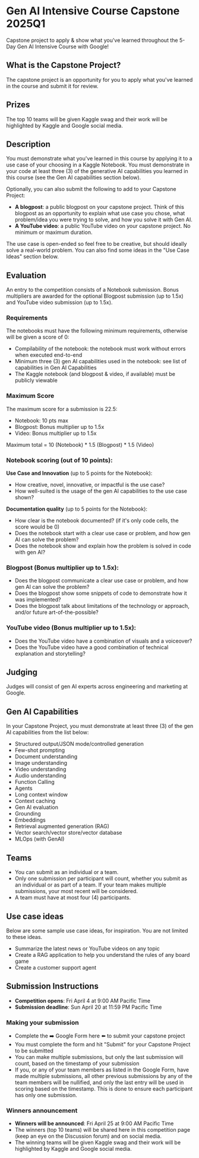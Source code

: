 # Gen AI Intensive Course Capstone 2025Q1

Capstone project to apply & show what you've learned throughout the 5-Day Gen AI Intensive Course with Google!

## What is the Capstone Project?

The capstone project is an opportunity for you to apply what you've learned in the course and submit it for review.

## Prizes

The top 10 teams will be given Kaggle swag and their work will be highlighted by Kaggle and Google social media.

## Description

You must demonstrate what you've learned in this course by applying it to a use case of your choosing in a Kaggle Notebook. You must demonstrate in your code at least three (3) of the generative AI capabilities you learned in this course (see the Gen AI capabilities section below).

Optionally, you can also submit the following to add to your Capstone Project:

- **A blogpost**: a public blogpost on your capstone project. Think of this blogpost as an opportunity to explain what use case you chose, what problem/idea you were trying to solve, and how you solve it with Gen AI.
- **A YouTube video**: a public YouTube video on your capstone project. No minimum or maximum duration.

The use case is open-ended so feel free to be creative, but should ideally solve a real-world problem. You can also find some ideas in the "Use Case Ideas" section below.

## Evaluation

An entry to the competition consists of a Notebook submission. Bonus multipliers are awarded for the optional Blogpost submission (up to 1.5x) and YouTube video submission (up to 1.5x).

### Requirements

The notebooks must have the following minimum requirements, otherwise will be given a score of 0:

- Compilability of the notebook: the notebook must work without errors when executed end-to-end
- Minimum three (3) gen AI capabilities used in the notebook: see list of capabilities in Gen AI Capabilities
- The Kaggle notebook (and blogpost & video, if available) must be publicly viewable

### Maximum Score

The maximum score for a submission is 22.5:

- Notebook: 10 pts max
- Blogpost: Bonus multiplier up to 1.5x
- Video: Bonus multiplier up to 1.5x

Maximum total = 10 (Notebook) * 1.5 (Blogpost) * 1.5 (Video)

### Notebook scoring (out of 10 points):

**Use Case and Innovation** (up to 5 points for the Notebook):
- How creative, novel, innovative, or impactful is the use case?
- How well-suited is the usage of the gen AI capabilities to the use case shown?

**Documentation quality** (up to 5 points for the Notebook):
- How clear is the notebook documented? (if it's only code cells, the score would be 0)
- Does the notebook start with a clear use case or problem, and how gen AI can solve the problem?
- Does the notebook show and explain how the problem is solved in code with gen AI?

### Blogpost (Bonus multiplier up to 1.5x):
- Does the blogpost communicate a clear use case or problem, and how gen AI can solve the problem?
- Does the blogpost show some snippets of code to demonstrate how it was implemented?
- Does the blogpost talk about limitations of the technology or approach, and/or future art-of-the-possible?

### YouTube video (Bonus multiplier up to 1.5x):
- Does the YouTube video have a combination of visuals and a voiceover?
- Does the YouTube video have a good combination of technical explanation and storytelling?

## Judging

Judges will consist of gen AI experts across engineering and marketing at Google.

## Gen AI Capabilities

In your Capstone Project, you must demonstrate at least three (3) of the gen AI capabilities from the list below:

- Structured output/JSON mode/controlled generation
- Few-shot prompting
- Document understanding
- Image understanding
- Video understanding
- Audio understanding
- Function Calling
- Agents
- Long context window
- Context caching
- Gen AI evaluation
- Grounding
- Embeddings
- Retrieval augmented generation (RAG)
- Vector search/vector store/vector database
- MLOps (with GenAI)

## Teams

- You can submit as an individual or a team.
- Only one submission per participant will count, whether you submit as an individual or as part of a team. If your team makes multiple submissions, your most recent will be considered.
- A team must have at most four (4) participants.

## Use case ideas

Below are some sample use case ideas, for inspiration. You are not limited to these ideas.

- Summarize the latest news or YouTube videos on any topic
- Create a RAG application to help you understand the rules of any board game
- Create a customer support agent

## Submission Instructions

- **Competition opens**: Fri April 4 at 9:00 AM Pacific Time
- **Submission deadline**: Sun April 20 at 11:59 PM Pacific Time

### Making your submission

- Complete the ➡️ Google Form here ⬅️ to submit your capstone project
- You must complete the form and hit "Submit" for your Capstone Project to be submitted
- You can make multiple submissions, but only the last submission will count, based on the timestamp of your submission
- If you, or any of your team members as listed in the Google Form, have made multiple submissions, all other previous submissions by any of the team members will be nullified, and only the last entry will be used in scoring based on the timestamp. This is done to ensure each participant has only one submission.

### Winners announcement

- **Winners will be announced**: Fri April 25 at 9:00 AM Pacific Time
- The winners (top 10 teams) will be shared here in this competition page (keep an eye on the Discussion forum) and on social media.
- The winning teams will be given Kaggle swag and their work will be highlighted by Kaggle and Google social media.